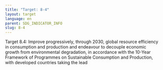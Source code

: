 ```yaml
---
title: "Target: 8-4"
layout: target
language: en
parent: SDG_INDICATOR_INFO
slug: 8-4
---
```

Target 8.4: Improve progressively, through 2030, global resource efficiency in consumption and production and endeavour to decouple economic growth from environmental degradation, in accordance with the 10-Year Framework of Programmes on Sustainable Consumption and Production, with developed countries taking the lead